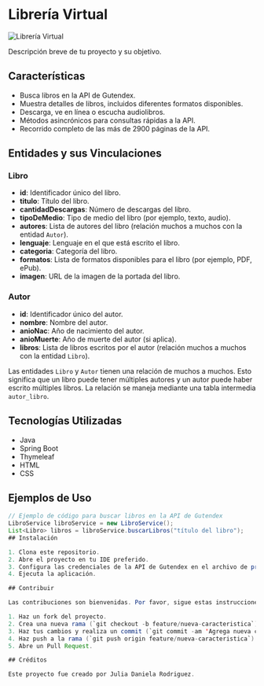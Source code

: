 # Librería Virtual

![Librería Virtual](link_a_tu_imagen)

Descripción breve de tu proyecto y su objetivo.

## Características

- Busca libros en la API de Gutendex.
- Muestra detalles de libros, incluidos diferentes formatos disponibles.
- Descarga, ve en línea o escucha audiolibros.
- Métodos asincrónicos para consultas rápidas a la API.
- Recorrido completo de las más de 2900 páginas de la API.
## Entidades y sus Vinculaciones

### Libro

- **id**: Identificador único del libro.
- **titulo**: Título del libro.
- **cantidadDescargas**: Número de descargas del libro.
- **tipoDeMedio**: Tipo de medio del libro (por ejemplo, texto, audio).
- **autores**: Lista de autores del libro (relación muchos a muchos con la entidad `Autor`).
- **lenguaje**: Lenguaje en el que está escrito el libro.
- **categoria**: Categoría del libro.
- **formatos**: Lista de formatos disponibles para el libro (por ejemplo, PDF, ePub).
- **imagen**: URL de la imagen de la portada del libro.

### Autor

- **id**: Identificador único del autor.
- **nombre**: Nombre del autor.
- **anioNac**: Año de nacimiento del autor.
- **anioMuerte**: Año de muerte del autor (si aplica).
- **libros**: Lista de libros escritos por el autor (relación muchos a muchos con la entidad `Libro`).

Las entidades `Libro` y `Autor` tienen una relación de muchos a muchos. Esto significa que un libro puede tener múltiples autores y un autor puede haber escrito múltiples libros. La relación se maneja mediante una tabla intermedia `autor_libro`.

## Tecnologías Utilizadas

- Java
- Spring Boot
- Thymeleaf
- HTML
- CSS

## Ejemplos de Uso

```java
// Ejemplo de código para buscar libros en la API de Gutendex
LibroService libroService = new LibroService();
List<Libro> libros = libroService.buscarLibros("título del libro");
## Instalación

1. Clona este repositorio.
2. Abre el proyecto en tu IDE preferido.
3. Configura las credenciales de la API de Gutendex en el archivo de propiedades (`application.properties` o `application.yml`).
4. Ejecuta la aplicación.

## Contribuir

Las contribuciones son bienvenidas. Por favor, sigue estas instrucciones:

1. Haz un fork del proyecto.
2. Crea una nueva rama (`git checkout -b feature/nueva-caracteristica`).
3. Haz tus cambios y realiza un commit (`git commit -am 'Agrega nueva característica'`).
4. Haz push a la rama (`git push origin feature/nueva-caracteristica`).
5. Abre un Pull Request.

## Créditos

Este proyecto fue creado por Julia Daniela Rodriguez.
